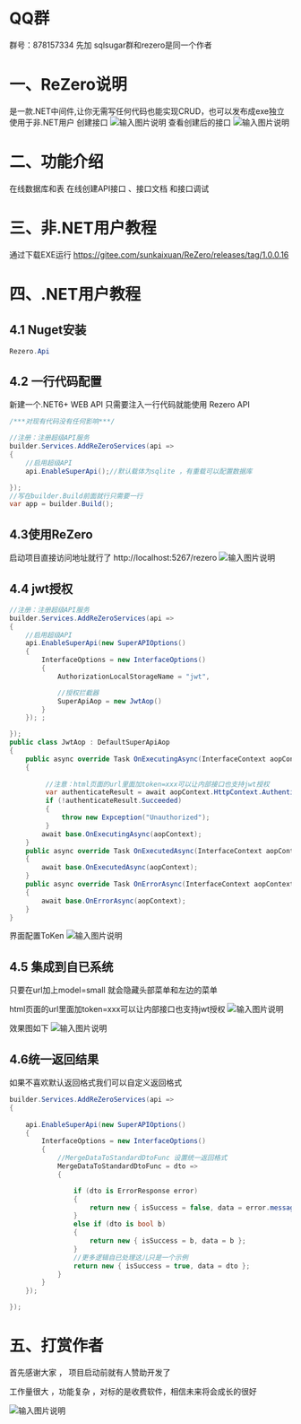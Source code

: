 # QQ群
群号：878157334   先加 sqlsugar群和rezero是同一个作者
# 一、ReZero说明
是一款.NET中间件,让你无需写任何代码也能实现CRUD，也可以发布成exe独立使用于非.NET用户
创建接口
![输入图片说明](READMEIMG/image1.png)
查看创建后的接口
![输入图片说明](READMEIMG/image5.png)


# 二、功能介绍
在线数据库和表
在线创建API接口 、接口文档 和接口调试

 
# 三、非.NET用户教程
通过下载EXE运行
https://gitee.com/sunkaixuan/ReZero/releases/tag/1.0.0.16


# 四、.NET用户教程

## 4.1 Nuget安装
```cs
Rezero.Api 
``` 
## 4.2 一行代码配置
新建一个.NET6+ WEB API
只需要注入一行代码就能使用 Rezero API

```cs
/***对现有代码没有任何影响***/

//注册：注册超级API服务
builder.Services.AddReZeroServices(api =>
{
    //启用超级API
    api.EnableSuperApi();//默认载体为sqlite ，有重载可以配置数据库

});
//写在builder.Build前面就行只需要一行
var app = builder.Build();

```
## 4.3使用ReZero
启动项目直接访问地址就行了
http://localhost:5267/rezero 
![输入图片说明](READMEIMG/image8.png)

## 4.4 jwt授权

```cs
//注册：注册超级API服务
builder.Services.AddReZeroServices(api =>
{
    //启用超级API
    api.EnableSuperApi(new SuperAPIOptions()
    { 
        InterfaceOptions = new InterfaceOptions()
        { 
            AuthorizationLocalStorageName = "jwt",

            //授权拦截器 
            SuperApiAop = new JwtAop()
        }
    }); ;

});
public class JwtAop : DefaultSuperApiAop
{
    public async override Task OnExecutingAsync(InterfaceContext aopContext)
    {
 
         //注意：html页面的url里面加token=xxx可以让内部接口也支持jwt授权
         var authenticateResult = await aopContext.HttpContext.AuthenticateAsync(JwtBearerDefaults.AuthenticationScheme);
         if (!authenticateResult.Succeeded)
         { 
             throw new Expception("Unauthorized"); 
         }
        await base.OnExecutingAsync(aopContext);
    }
    public async override Task OnExecutedAsync(InterfaceContext aopContext)
    {
        await base.OnExecutedAsync(aopContext);
    }
    public async override Task OnErrorAsync(InterfaceContext aopContext)
    {
        await base.OnErrorAsync(aopContext);
    }
}

```
界面配置ToKen
![输入图片说明](READMEIMG/image14.png)
## 4.5 集成到自已系统
只要在url加上model=small 就会隐藏头部菜单和左边的菜单

html页面的url里面加token=xxx可以让内部接口也支持jwt授权
![输入图片说明](READMEIMG/image12.png)

效果图如下
![输入图片说明](READMEIMG/image9.png)

## 4.6统一返回结果
如果不喜欢默认返回格式我们可以自定义返回格式

```cs
builder.Services.AddReZeroServices(api =>
{
   
    api.EnableSuperApi(new SuperAPIOptions()
    {
        InterfaceOptions = new InterfaceOptions()
        {
            //MergeDataToStandardDtoFunc 设置统一返回格式
            MergeDataToStandardDtoFunc = dto =>
            {

                if (dto is ErrorResponse error)
                {
                    return new { isSuccess = false, data = error.message };
                }
                else if (dto is bool b)
                {
                    return new { isSuccess = b, data = b };
                }
                //更多逻辑自已处理这儿只是一个示例
                return new { isSuccess = true, data = dto };
            }
        }
    });

});
```

# 五、打赏作者

首先感谢大家 ， 项目启动前就有人赞助开发了 

工作量很大 ，功能复杂 ，对标的是收费软件，相信未来将会成长的很好

![输入图片说明](READMEIMG/image6.png)
